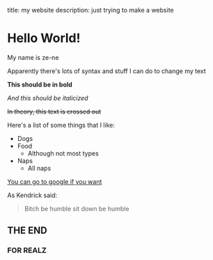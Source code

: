 
title: my website
description: just trying to make a website

# Hello World!
My name is ze-ne

Apparently there's lots of syntax and stuff I can do to change my text

**This should be in bold**

*And this should be italicized*

~~In theory, this text is crossed out~~

Here's a list of some things that I like:
* Dogs
* Food
	* Although not most types
* Naps
	* All naps

[You can go to google if you want](https://www.google.com)

As Kendrick said:

> Bitch be humble
> sit down
> be humble

## THE END

### FOR REALZ